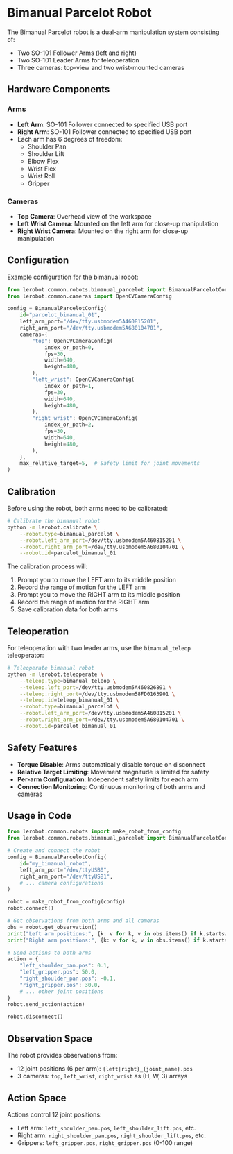 # Bimanual Parcelot Robot

The Bimanual Parcelot robot is a dual-arm manipulation system consisting of:
- Two SO-101 Follower Arms (left and right)
- Two SO-101 Leader Arms for teleoperation
- Three cameras: top-view and two wrist-mounted cameras

## Hardware Components

### Arms
- **Left Arm**: SO-101 Follower connected to specified USB port
- **Right Arm**: SO-101 Follower connected to specified USB port
- Each arm has 6 degrees of freedom:
  - Shoulder Pan
  - Shoulder Lift
  - Elbow Flex
  - Wrist Flex
  - Wrist Roll
  - Gripper

### Cameras
- **Top Camera**: Overhead view of the workspace
- **Left Wrist Camera**: Mounted on the left arm for close-up manipulation
- **Right Wrist Camera**: Mounted on the right arm for close-up manipulation

## Configuration

Example configuration for the bimanual robot:

```python
from lerobot.common.robots.bimanual_parcelot import BimanualParcelotConfig
from lerobot.common.cameras import OpenCVCameraConfig

config = BimanualParcelotConfig(
    id="parcelot_bimanual_01",
    left_arm_port="/dev/tty.usbmodem5A460815201",
    right_arm_port="/dev/tty.usbmodem5A680104701",
    cameras={
        "top": OpenCVCameraConfig(
            index_or_path=0,
            fps=30,
            width=640,
            height=480,
        ),
        "left_wrist": OpenCVCameraConfig(
            index_or_path=1,
            fps=30,
            width=640,
            height=480,
        ),
        "right_wrist": OpenCVCameraConfig(
            index_or_path=2,
            fps=30,
            width=640,
            height=480,
        ),
    },
    max_relative_target=5,  # Safety limit for joint movements
)
```

## Calibration

Before using the robot, both arms need to be calibrated:

```bash
# Calibrate the bimanual robot
python -m lerobot.calibrate \
    --robot.type=bimanual_parcelot \
    --robot.left_arm_port=/dev/tty.usbmodem5A460815201 \
    --robot.right_arm_port=/dev/tty.usbmodem5A680104701 \
    --robot.id=parcelot_bimanual_01
```

The calibration process will:
1. Prompt you to move the LEFT arm to its middle position
2. Record the range of motion for the LEFT arm
3. Prompt you to move the RIGHT arm to its middle position  
4. Record the range of motion for the RIGHT arm
5. Save calibration data for both arms

## Teleoperation

For teleoperation with two leader arms, use the `bimanual_teleop` teleoperator:

```bash
# Teleoperate bimanual robot
python -m lerobot.teleoperate \
    --teleop.type=bimanual_teleop \
    --teleop.left_port=/dev/tty.usbmodem5A460826891 \
    --teleop.right_port=/dev/tty.usbmodem58FD0163901 \
    --teleop.id=teleop_bimanual_01 \
    --robot.type=bimanual_parcelot \
    --robot.left_arm_port=/dev/tty.usbmodem5A460815201 \
    --robot.right_arm_port=/dev/tty.usbmodem5A680104701 \
    --robot.id=parcelot_bimanual_01
```

## Safety Features

- **Torque Disable**: Arms automatically disable torque on disconnect
- **Relative Target Limiting**: Movement magnitude is limited for safety
- **Per-arm Configuration**: Independent safety limits for each arm
- **Connection Monitoring**: Continuous monitoring of both arms and cameras

## Usage in Code

```python
from lerobot.common.robots import make_robot_from_config
from lerobot.common.robots.bimanual_parcelot import BimanualParcelotConfig

# Create and connect the robot
config = BimanualParcelotConfig(
    id="my_bimanual_robot",
    left_arm_port="/dev/ttyUSB0",
    right_arm_port="/dev/ttyUSB1",
    # ... camera configurations
)

robot = make_robot_from_config(config)
robot.connect()

# Get observations from both arms and all cameras
obs = robot.get_observation()
print("Left arm positions:", {k: v for k, v in obs.items() if k.startswith("left_")})
print("Right arm positions:", {k: v for k, v in obs.items() if k.startswith("right_")})

# Send actions to both arms
action = {
    "left_shoulder_pan.pos": 0.1,
    "left_gripper.pos": 50.0,
    "right_shoulder_pan.pos": -0.1,
    "right_gripper.pos": 30.0,
    # ... other joint positions
}
robot.send_action(action)

robot.disconnect()
```

## Observation Space

The robot provides observations from:
- 12 joint positions (6 per arm): `{left|right}_{joint_name}.pos`
- 3 cameras: `top`, `left_wrist`, `right_wrist` as (H, W, 3) arrays

## Action Space

Actions control 12 joint positions:
- Left arm: `left_shoulder_pan.pos`, `left_shoulder_lift.pos`, etc.
- Right arm: `right_shoulder_pan.pos`, `right_shoulder_lift.pos`, etc.
- Grippers: `left_gripper.pos`, `right_gripper.pos` (0-100 range) 